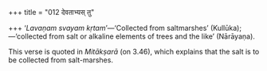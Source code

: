 +++
title = "012 देवताभ्यस् तु"

+++
‘*Lavaṇam svayam kṛtam*’—‘Collected from saltmarshes’
(Kullūka);—‘collected from salt or alkaline elements of trees and the
like’ (Nārāyaṇa).

This verse is quoted in *Mitākṣarā* (on 3.46), which explains that the
salt is to be collected from salt-marshes.
